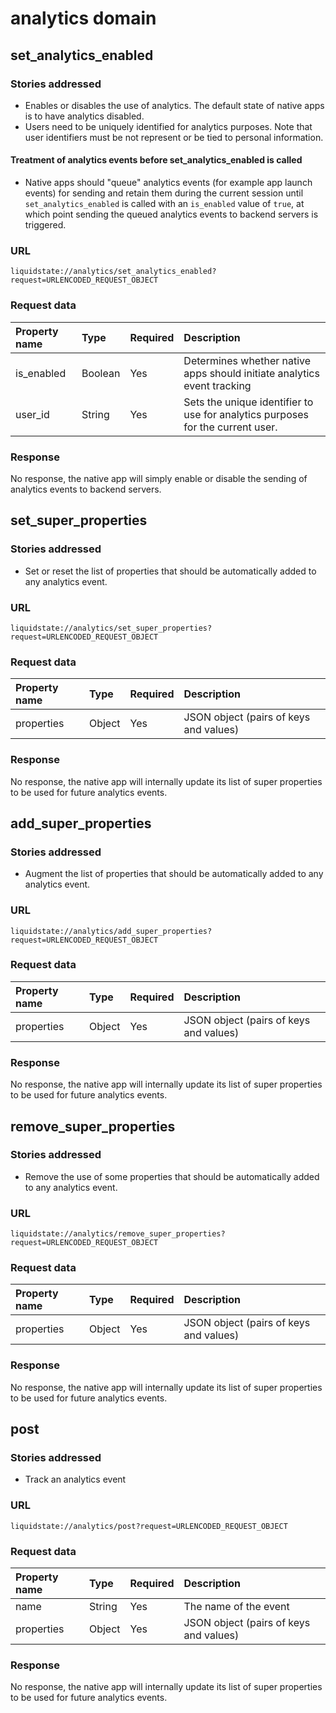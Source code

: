 # analytics domain

## set\_analytics\_enabled

### Stories addressed <a id="stories-addressed-1"></a>

* Enables or disables the use of analytics. The default state of native apps is to have analytics disabled. 
* Users need to be uniquely identified for analytics purposes. Note that user identifiers must be not represent or be tied to personal information.

#### Treatment of analytics events before set\_analytics\_enabled is called

* Native apps should "queue" analytics events \(for example app launch events\) for sending and retain them during the current session until `set_analytics_enabled` is called with an `is_enabled` value of `true`, at which point sending the queued analytics events to backend servers is triggered.

### URL <a id="url-1"></a>

```text
liquidstate://analytics/set_analytics_enabled?request=URLENCODED_REQUEST_OBJECT
```

### Request data <a id="request-data-1"></a>

| Property name | Type | Required | Description |
| :--- | :--- | :--- | :--- |
| is\_enabled | Boolean | Yes | Determines whether native apps should initiate analytics event tracking |
| user\_id | String | Yes | Sets the unique identifier to use for analytics purposes for the current user. |

### Response <a id="response-data-1"></a>

No response, the native app will simply enable or disable the sending of analytics events to backend servers.

## set\_super\_properties

### Stories addressed <a id="stories-addressed-1"></a>

* Set or reset the list of properties that should be automatically added to any analytics event. 

### URL <a id="url-1"></a>

```text
liquidstate://analytics/set_super_properties?request=URLENCODED_REQUEST_OBJECT
```

### Request data <a id="request-data-1"></a>

| Property name | Type | Required | Description |
| :--- | :--- | :--- | :--- |
| properties | Object | Yes | JSON object \(pairs of keys and values\) |

### Response <a id="response-data-1"></a>

No response, the native app will internally update its list of super properties to be used for future analytics events.

## add\_super\_properties

### Stories addressed <a id="stories-addressed-1"></a>

* Augment the list of properties that should be automatically added to any analytics event. 

### URL <a id="url-1"></a>

```text
liquidstate://analytics/add_super_properties?request=URLENCODED_REQUEST_OBJECT
```

### Request data <a id="request-data-1"></a>

| Property name | Type | Required | Description |
| :--- | :--- | :--- | :--- |
| properties | Object | Yes | JSON object \(pairs of keys and values\) |

### Response <a id="response-data-1"></a>

No response, the native app will internally update its list of super properties to be used for future analytics events.

## remove\_super\_properties

### Stories addressed <a id="stories-addressed-1"></a>

* Remove the use of some properties that should be automatically added to any analytics event. 

### URL <a id="url-1"></a>

```text
liquidstate://analytics/remove_super_properties?request=URLENCODED_REQUEST_OBJECT
```

### Request data <a id="request-data-1"></a>

| Property name | Type | Required | Description |
| :--- | :--- | :--- | :--- |
| properties | Object | Yes | JSON object \(pairs of keys and values\) |

### Response <a id="response-data-1"></a>

No response, the native app will internally update its list of super properties to be used for future analytics events.

## post

### Stories addressed <a id="stories-addressed-1"></a>

* Track an analytics event

### URL <a id="url-1"></a>

```text
liquidstate://analytics/post?request=URLENCODED_REQUEST_OBJECT
```

### Request data <a id="request-data-1"></a>

| Property name | Type | Required | Description |
| :--- | :--- | :--- | :--- |
| name | String | Yes | The name of the event |
| properties | Object | Yes | JSON object \(pairs of keys and values\) |

### Response <a id="response-data-1"></a>

No response, the native app will internally update its list of super properties to be used for future analytics events.

